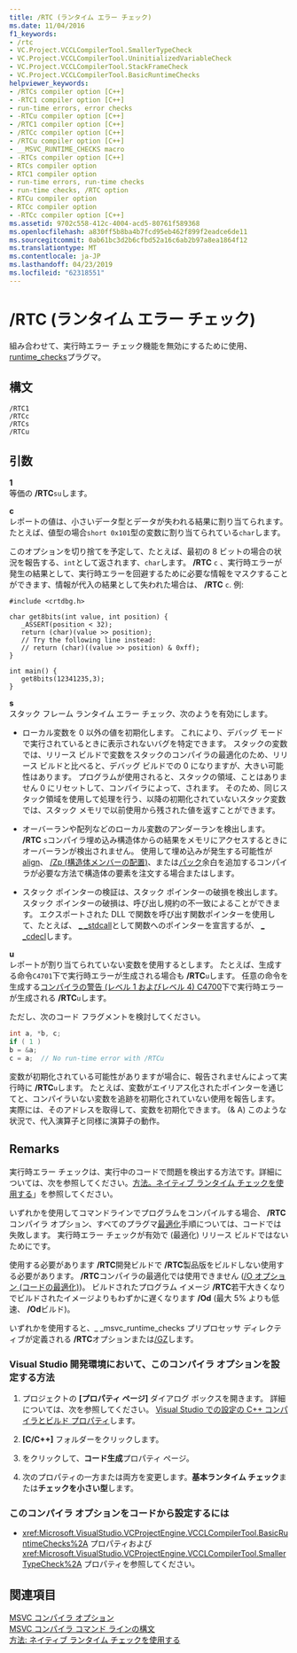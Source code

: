 ```yaml
---
title: /RTC (ランタイム エラー チェック)
ms.date: 11/04/2016
f1_keywords:
- /rtc
- VC.Project.VCCLCompilerTool.SmallerTypeCheck
- VC.Project.VCCLCompilerTool.UninitializedVariableCheck
- VC.Project.VCCLCompilerTool.StackFrameCheck
- VC.Project.VCCLCompilerTool.BasicRuntimeChecks
helpviewer_keywords:
- /RTCs compiler option [C++]
- -RTC1 compiler option [C++]
- run-time errors, error checks
- -RTCu compiler option [C++]
- /RTC1 compiler option [C++]
- /RTCc compiler option [C++]
- /RTCu compiler option [C++]
- __MSVC_RUNTIME_CHECKS macro
- -RTCs compiler option [C++]
- RTCs compiler option
- RTC1 compiler option
- run-time errors, run-time checks
- run-time checks, /RTC option
- RTCu compiler option
- RTCc compiler option
- -RTCc compiler option [C++]
ms.assetid: 9702c558-412c-4004-acd5-80761f589368
ms.openlocfilehash: a830ff5b8ba4b7fcd95eb462f899f2eadce6de11
ms.sourcegitcommit: 0ab61bc3d2b6cfbd52a16c6ab2b97a8ea1864f12
ms.translationtype: MT
ms.contentlocale: ja-JP
ms.lasthandoff: 04/23/2019
ms.locfileid: "62318551"
---
```

# <a name="rtc-run-time-error-checks"></a>/RTC (ランタイム エラー チェック)

組み合わせて、実行時エラー チェック機能を無効にするために使用、 [runtime_checks](../../preprocessor/runtime-checks.md)プラグマ。

## <a name="syntax"></a>構文

```
/RTC1
/RTCc
/RTCs
/RTCu
```

## <a name="arguments"></a>引数

**1**<br/>
等価の **/RTC**`su`します。

**c**<br/>
レポートの値は、小さいデータ型とデータが失われる結果に割り当てられます。 たとえば、値型の場合`short 0x101`型の変数に割り当てられている`char`します。

このオプションを切り捨てを予定して、たとえば、最初の 8 ビットの場合の状況を報告する、`int`として返されます、`char`します。 **/RTC** `c` 、実行時エラーが発生の結果として、実行時エラーを回避するために必要な情報をマスクすることができます、情報が代入の結果として失われた場合は、 **/RTC** `c`. 例:

```
#include <crtdbg.h>

char get8bits(int value, int position) {
   _ASSERT(position < 32);
   return (char)(value >> position);
   // Try the following line instead:
   // return (char)((value >> position) & 0xff);
}

int main() {
   get8bits(12341235,3);
}
```

**s**<br/>
スタック フレーム ランタイム エラー チェック、次のようを有効にします。

- ローカル変数を 0 以外の値を初期化します。 これにより、デバッグ モードで実行されているときに表示されないバグを特定できます。 スタックの変数では、リリース ビルドで変数をスタックのコンパイラの最適化のため、リリース ビルドと比べると、デバッグ ビルドでの 0 になりますが、大きい可能性はあります。 プログラムが使用されると、スタックの領域、ことはありません 0 にリセットして、コンパイラによって、されます。 そのため、同じスタック領域を使用して処理を行う、以降の初期化されていないスタック変数では、スタック メモリで以前使用から残された値を返すことができます。

- オーバーランや配列などのローカル変数のアンダーランを検出します。 **/RTC** `s`コンパイラ埋め込み構造体からの結果をメモリにアクセスするときにオーバーランが検出されません。 使用して埋め込みが発生する可能性が[align](../../cpp/align-cpp.md)、 [/Zp (構造体メンバーの配置)](zp-struct-member-alignment.md)、または[パック](../../preprocessor/pack.md)余白を追加するコンパイラが必要な方法で構造体の要素を注文する場合またはします。

- スタック ポインターの検証は、スタック ポインターの破損を検出します。 スタック ポインターの破損は、呼び出し規約の不一致によることができます。 エクスポートされた DLL で関数を呼び出す関数ポインターを使用して、たとえば、 [_ _stdcall](../../cpp/stdcall.md)として関数へのポインターを宣言するが、 [_ _cdecl](../../cpp/cdecl.md)します。

**u**<br/>
レポートが割り当てられていない変数を使用するとします。 たとえば、生成する命令`C4701`下で実行時エラーが生成される場合も **/RTC**`u`します。 任意の命令を生成する[コンパイラの警告 (レベル 1 およびレベル 4) C4700](../../error-messages/compiler-warnings/compiler-warning-level-1-and-level-4-c4700.md)下で実行時エラーが生成される **/RTC**`u`します。

ただし、次のコード フラグメントを検討してください。

```cpp
int a, *b, c;
if ( 1 )
b = &a;
c = a;  // No run-time error with /RTCu
```

変数が初期化されている可能性がありますが場合に、報告されませんによって実行時に **/RTC**`u`します。 たとえば、変数がエイリアス化されたポインターを通じてと、コンパイラいない変数を追跡を初期化されていない使用を報告します。 実際には、そのアドレスを取得して、変数を初期化できます。 (& A) このような状況で、代入演算子と同様に演算子の動作。

## <a name="remarks"></a>Remarks

実行時エラー チェックは、実行中のコードで問題を検出する方法です。詳細については、次を参照してください。[方法。ネイティブ ランタイム チェックを使用する](/visualstudio/debugger/how-to-use-native-run-time-checks)」を参照してください。

いずれかを使用してコマンドラインでプログラムをコンパイルする場合、 **/RTC**コンパイラ オプション、すべてのプラグマ[最適化](../../preprocessor/optimize.md)手順については、コードでは失敗します。 実行時エラー チェックが有効で (最適化) リリース ビルドではないためにです。

使用する必要があります **/RTC**開発ビルドで **/RTC**製品版をビルドしない使用する必要があります。 **/RTC**コンパイラの最適化では使用できません ([/O オプション (コードの最適化)](o-options-optimize-code.md))。 ビルドされたプログラム イメージ **/RTC**若干大きくなりでビルドされたイメージよりもわずかに遅くなります **/Od** (最大 5% よりも低速、 **/Od**ビルド)。

いずれかを使用すると、_ _msvc_runtime_checks プリプロセッサ ディレクティブが定義される **/RTC**オプションまたは[/GZ](gz-enable-stack-frame-run-time-error-checking.md)します。

### <a name="to-set-this-compiler-option-in-the-visual-studio-development-environment"></a>Visual Studio 開発環境において、このコンパイラ オプションを設定する方法

1. プロジェクトの **[プロパティ ページ]** ダイアログ ボックスを開きます。 詳細については、次を参照してください。 [Visual Studio での設定の C++ コンパイラとビルド プロパティ](../working-with-project-properties.md)します。

1. **[C/C++]** フォルダーをクリックします。

1. をクリックして、**コード生成**プロパティ ページ。

1. 次のプロパティの一方または両方を変更します。**基本ランタイム チェック**または**チェックを小さい型**します。

### <a name="to-set-this-compiler-option-programmatically"></a>このコンパイラ オプションをコードから設定するには

- <xref:Microsoft.VisualStudio.VCProjectEngine.VCCLCompilerTool.BasicRuntimeChecks%2A> プロパティおよび <xref:Microsoft.VisualStudio.VCProjectEngine.VCCLCompilerTool.SmallerTypeCheck%2A> プロパティを参照してください。

## <a name="see-also"></a>関連項目

[MSVC コンパイラ オプション](compiler-options.md)<br/>
[MSVC コンパイラ コマンド ラインの構文](compiler-command-line-syntax.md)<br/>
[方法: ネイティブ ランタイム チェックを使用する](/visualstudio/debugger/how-to-use-native-run-time-checks)
